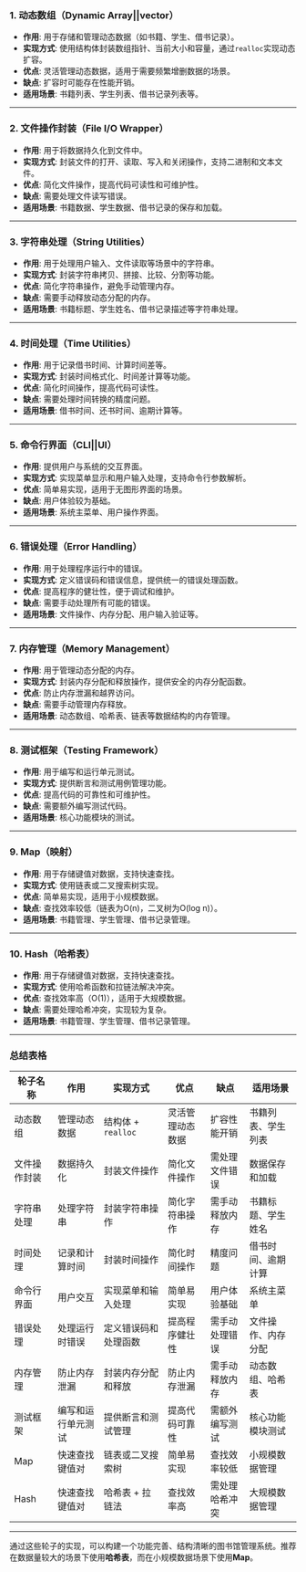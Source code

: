 ### 1. **动态数组（Dynamic Array||vector）**

- **作用**: 用于存储和管理动态数据（如书籍、学生、借书记录）。
- **实现方式**: 使用结构体封装数组指针、当前大小和容量，通过`realloc`实现动态扩容。
- **优点**: 灵活管理动态数据，适用于需要频繁增删数据的场景。
- **缺点**: 扩容时可能存在性能开销。
- **适用场景**: 书籍列表、学生列表、借书记录列表等。

---

### 2. **文件操作封装（File I/O Wrapper）**

- **作用**: 用于将数据持久化到文件中。
- **实现方式**: 封装文件的打开、读取、写入和关闭操作，支持二进制和文本文件。
- **优点**: 简化文件操作，提高代码可读性和可维护性。
- **缺点**: 需要处理文件读写错误。
- **适用场景**: 书籍数据、学生数据、借书记录的保存和加载。

---

### 3. **字符串处理（String Utilities）**

- **作用**: 用于处理用户输入、文件读取等场景中的字符串。
- **实现方式**: 封装字符串拷贝、拼接、比较、分割等功能。
- **优点**: 简化字符串操作，避免手动管理内存。
- **缺点**: 需要手动释放动态分配的内存。
- **适用场景**: 书籍标题、学生姓名、借书记录描述等字符串处理。

---

### 4. **时间处理（Time Utilities）**

- **作用**: 用于记录借书时间、计算时间差等。
- **实现方式**: 封装时间格式化、时间差计算等功能。
- **优点**: 简化时间操作，提高代码可读性。
- **缺点**: 需要处理时间转换的精度问题。
- **适用场景**: 借书时间、还书时间、逾期计算等。

---

### 5. **命令行界面（CLI||UI）**

- **作用**: 提供用户与系统的交互界面。
- **实现方式**: 实现菜单显示和用户输入处理，支持命令行参数解析。
- **优点**: 简单易实现，适用于无图形界面的场景。
- **缺点**: 用户体验较为基础。
- **适用场景**: 系统主菜单、用户操作界面。

---

### 6. **错误处理（Error Handling）**

- **作用**: 用于处理程序运行中的错误。
- **实现方式**: 定义错误码和错误信息，提供统一的错误处理函数。
- **优点**: 提高程序的健壮性，便于调试和维护。
- **缺点**: 需要手动处理所有可能的错误。
- **适用场景**: 文件操作、内存分配、用户输入验证等。

---

### 7. **内存管理（Memory Management）**

- **作用**: 用于管理动态分配的内存。
- **实现方式**: 封装内存分配和释放操作，提供安全的内存分配函数。
- **优点**: 防止内存泄漏和越界访问。
- **缺点**: 需要手动管理内存释放。
- **适用场景**: 动态数组、哈希表、链表等数据结构的内存管理。

---

### 8. **测试框架（Testing Framework）**

- **作用**: 用于编写和运行单元测试。
- **实现方式**: 提供断言和测试用例管理功能。
- **优点**: 提高代码的可靠性和可维护性。
- **缺点**: 需要额外编写测试代码。
- **适用场景**: 核心功能模块的测试。

---

### 9. **Map（映射）**

- **作用**: 用于存储键值对数据，支持快速查找。
- **实现方式**: 使用链表或二叉搜索树实现。
- **优点**: 简单易实现，适用于小规模数据。
- **缺点**: 查找效率较低（链表为O(n)，二叉树为O(log n)）。
- **适用场景**: 书籍管理、学生管理、借书记录管理。

---

### 10. **Hash（哈希表）**

- **作用**: 用于存储键值对数据，支持快速查找。
- **实现方式**: 使用哈希函数和拉链法解决冲突。
- **优点**: 查找效率高（O(1)），适用于大规模数据。
- **缺点**: 需要处理哈希冲突，实现较为复杂。
- **适用场景**: 书籍管理、学生管理、借书记录管理。

---

### 总结表格

| 轮子名称     | 作用               | 实现方式             | 优点             | 缺点           | 适用场景           |
| ------------ | ------------------ | -------------------- | ---------------- | -------------- | ------------------ |
| 动态数组     | 管理动态数据       | 结构体 + `realloc`   | 灵活管理动态数据 | 扩容性能开销   | 书籍列表、学生列表 |
| 文件操作封装 | 数据持久化         | 封装文件操作         | 简化文件操作     | 需处理文件错误 | 数据保存和加载     |
| 字符串处理   | 处理字符串         | 封装字符串操作       | 简化字符串操作   | 需手动释放内存 | 书籍标题、学生姓名 |
| 时间处理     | 记录和计算时间     | 封装时间操作         | 简化时间操作     | 精度问题       | 借书时间、逾期计算 |
| 命令行界面   | 用户交互           | 实现菜单和输入处理   | 简单易实现       | 用户体验基础   | 系统主菜单         |
| 错误处理     | 处理运行时错误     | 定义错误码和处理函数 | 提高程序健壮性   | 需手动处理错误 | 文件操作、内存分配 |
| 内存管理     | 防止内存泄漏       | 封装内存分配和释放   | 防止内存泄漏     | 需手动释放内存 | 动态数组、哈希表   |
| 测试框架     | 编写和运行单元测试 | 提供断言和测试管理   | 提高代码可靠性   | 需额外编写测试 | 核心功能模块测试   |
| Map          | 快速查找键值对     | 链表或二叉搜索树     | 简单易实现       | 查找效率较低   | 小规模数据管理     |
| Hash         | 快速查找键值对     | 哈希表 + 拉链法      | 查找效率高       | 需处理哈希冲突 | 大规模数据管理     |

---

通过这些轮子的实现，可以构建一个功能完善、结构清晰的图书馆管理系统。推荐在数据量较大的场景下使用**哈希表**，而在小规模数据场景下使用**Map**。
